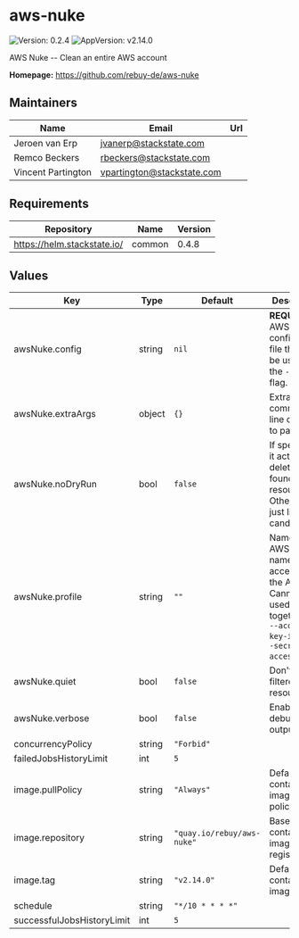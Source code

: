 # aws-nuke

![Version: 0.2.4](https://img.shields.io/badge/Version-0.2.4-informational?style=flat-square) ![AppVersion: v2.14.0](https://img.shields.io/badge/AppVersion-v2.14.0-informational?style=flat-square)

AWS Nuke -- Clean an entire AWS account

**Homepage:** <https://github.com/rebuy-de/aws-nuke>

## Maintainers

| Name | Email | Url |
| ---- | ------ | --- |
| Jeroen van Erp | jvanerp@stackstate.com |  |
| Remco Beckers | rbeckers@stackstate.com |  |
| Vincent Partington | vpartington@stackstate.com |  |

## Requirements

| Repository | Name | Version |
|------------|------|---------|
| https://helm.stackstate.io/ | common | 0.4.8 |

## Values

| Key | Type | Default | Description |
|-----|------|---------|-------------|
| awsNuke.config | string | `nil` | **REQUIRED** AWS Nuke configuration file that will be used with the `--config` flag. |
| awsNuke.extraArgs | object | `{}` | Extra command-line options to pass. |
| awsNuke.noDryRun | bool | `false` | If specified, it actually deletes found resources. Otherwise it just lists all candidates. |
| awsNuke.profile | string | `""` | Name of the AWS profile name for accessing the AWS API. Cannot be used together with `--access-key-id` and `--secret-access-key`. |
| awsNuke.quiet | bool | `false` | Don't show filtered resources. |
| awsNuke.verbose | bool | `false` | Enables debug output. |
| concurrencyPolicy | string | `"Forbid"` |  |
| failedJobsHistoryLimit | int | `5` |  |
| image.pullPolicy | string | `"Always"` | Default container image pull policy. |
| image.repository | string | `"quay.io/rebuy/aws-nuke"` | Base container image registry. |
| image.tag | string | `"v2.14.0"` | Default container image tag. |
| schedule | string | `"*/10 * * * *"` |  |
| successfulJobsHistoryLimit | int | `5` |  |
